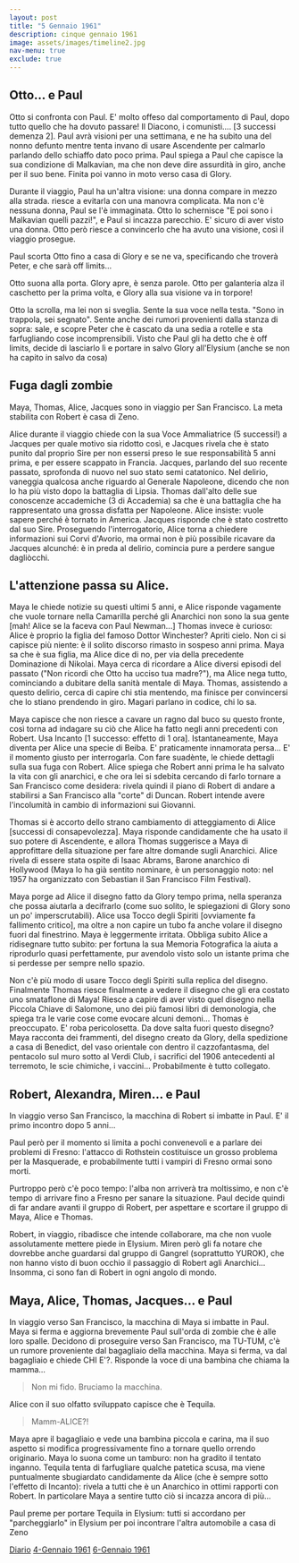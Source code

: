 ```yaml
---
layout: post
title: "5 Gennaio 1961"
description: cinque gennaio 1961
image: assets/images/timeline2.jpg
nav-menu: true
exclude: true
---
```


## Otto... e Paul

Otto si confronta con Paul. E' molto offeso dal comportamento di Paul, dopo tutto quello che ha dovuto passare! Il Diacono, i comunisti.... [3 successi demenza 2]. Paul avrà visioni per una settimana, e ne ha subito una del nonno defunto mentre tenta invano di usare Ascendente per calmarlo parlando dello schiaffo dato poco prima.
Paul spiega a Paul che capisce la sua condizione di Malkavian, ma che non deve dire assurdità in giro, anche per il suo bene.
Finita poi vanno in moto verso casa di Glory.

Durante il viaggio, Paul ha un'altra visione: una donna compare in mezzo alla strada. riesce a evitarla con una manovra complicata. Ma non c'è nessuna donna, Paul se l'è immaginata. Otto lo schernisce "E poi sono i Malkavian quelli pazzi!", e Paul si incazza parecchio. E' sicuro di aver visto una donna. Otto però riesce a convincerlo che ha avuto una visione, così il viaggio prosegue.

Paul scorta Otto fino a casa di Glory e se ne va, specificando che troverà Peter, e che sarà off limits...

Otto suona alla porta. Glory apre, è senza parole. Otto per galanteria alza il caschetto per la prima volta, e Glory alla sua visione va in torpore!

Otto la scrolla, ma lei non si sveglia. Sente la sua voce nella testa. "Sono in trappola, sei segnato". Sente anche dei rumori provenienti dalla stanza di sopra: sale, e scopre Peter che è cascato da una sedia a rotelle e sta farfugliando cose incomprensibili. Visto che Paul gli ha detto che è off limits, decide di lasciarlo lì e portare in salvo Glory all'Elysium (anche se non ha capito in salvo da cosa)

## Fuga dagli zombie

Maya, Thomas, Alice, Jacques sono in viaggio per San Francisco. La meta stabilita con Robert è casa di Zeno.

Alice durante il viaggio chiede con la sua Voce Ammaliatrice (5 successi!) a Jacques per quale motivo sia ridotto così, e Jacques rivela che è stato punito dal proprio Sire per non essersi preso le sue responsabilità 5 anni prima, e per essere scappato in Francia.
Jacques, parlando del suo recente passato, sprofonda di nuovo nel suo stato semi catatonico. Nel delirio, vaneggia qualcosa anche riguardo al Generale Napoleone, dicendo che non lo ha più visto dopo la battaglia di Lipsia.
Thomas dall'alto delle sue conoscenze accademiche (3 di Accademia) sa che è una battaglia che ha rappresentato una grossa disfatta per Napoleone.
Alice insiste: vuole sapere perché è tornato in America. Jacques risponde che è stato costretto dal suo Sire.
Proseguendo l'interrogatorio, Alice torna a chiedere informazioni sui Corvi d'Avorio, ma ormai non è più possibile ricavare da Jacques alcunché: è in preda al delirio, comincia pure a perdere sangue dagliòcchi.

## L'attenzione passa su Alice.

Maya le chiede notizie su questi ultimi 5 anni, e Alice risponde vagamente che vuole tornare nella Camarilla perché gli Anarchici non sono la sua gente [mah! Alice se la faceva con Paul Newman...]
Thomas invece è curioso: Alice è proprio la figlia del famoso Dottor Winchester?
Apriti cielo. Non ci si capisce più niente: è il solito discorso rimasto in sospeso anni prima. Maya sa che è sua figlia, ma Alice dice di no, per via della precedente Dominazione di Nikolai. Maya cerca di ricordare a Alice diversi episodi del passato ("Non ricordi che Otto ha ucciso tua madre?"), ma Alice nega tutto, cominciando a dubitare della sanità mentale di Maya.
Thomas, assistendo a questo delirio, cerca di capire chi stia mentendo, ma finisce per convincersi che lo stiano prendendo in giro. Magari parlano in codice, chi lo sa.

Maya capisce che non riesce a cavare un ragno dal buco su questo fronte, così torna ad indagare su ciò che Alice ha fatto negli anni precedenti con Robert. Usa Incanto [1 successo: effetto di 1 ora].
Istantaneamente, Maya diventa per Alice una specie di Beiba. E' praticamente innamorata persa...
E' il momento giusto per interrogarla. Con fare suadènte, le chiede dettagli sulla sua fuga con Robert. Alice spiega che Robert anni prima le ha salvato la vita con gli anarchici, e che ora lei si sdebita cercando di farlo tornare a San Francisco come desidera: rivela quindi il piano di Robert di andare a stabilirsi a San Francisco alla "corte" di Duncan. Robert intende avere l'incolumità in cambio di informazioni sui Giovanni.

Thomas si è accorto dello strano cambiamento di atteggiamento di Alice [successi di consapevolezza]. Maya risponde candidamente che ha usato il suo potere di Ascendente, e allora Thomas suggerisce a Maya di approfittare della situazione per fare altre domande sugli Anarchici. Alice rivela di essere stata ospite di Isaac Abrams, Barone anarchico di Hollywood (Maya lo ha già sentito nominare, è un personaggio noto: nel 1957 ha organizzato con Sebastian il San Francisco Film Festival).

Maya porge ad Alice il disegno fatto da Glory tempo prima, nella speranza che possa aiutarla a decifrarlo (come suo solito, le spiegazioni di Glory sono un po' imperscrutabili). Alice usa Tocco degli Spiriti [ovviamente fa fallimento critico], ma oltre a non capire un tubo fa anche volare il disegno fuori dal finestrino.
Maya è leggermente irritata. Obbliga subito Alice a ridisegnare tutto subito: per fortuna la sua Memoria Fotografica la aiuta a riprodurlo quasi perfettamente, pur avendolo visto solo un istante prima che si perdesse per sempre nello spazio.

Non c'è più modo di usare Tocco degli Spiriti sulla replica del disegno. Finalmente Thomas riesce finalmente a vedere il disegno che gli era costato uno smataflone di Maya!
Riesce a capire di aver visto quel disegno nella Piccola Chiave di Salomone, uno dei più famosi libri di demonologia, che spiega tra le varie cose come evocare alcuni demoni...
Thomas è preoccupato. E' roba pericolosetta. Da dove salta fuori questo disegno?
Maya racconta dei frammenti, del disegno creato da Glory, della spedizione a casa di Benedict, del vaso orientale con dentro il cazzofantasma, del pentacolo sul muro sotto al Verdi Club, i sacrifici del 1906 antecedenti al terremoto, le scie chimiche, i vaccini... Probabilmente è tutto collegato.


## Robert, Alexandra, Miren... e Paul

In viaggio verso San Francisco, la macchina di Robert si imbatte in Paul. E' il primo incontro dopo 5 anni...

Paul però per il momento si limita a pochi convenevoli e a parlare dei problemi di Fresno: l'attacco di Rothstein costituisce un grosso problema per la Masquerade, e probabilmente tutti i vampiri di Fresno ormai sono morti.

Purtroppo però c'è poco tempo: l'alba non arriverà tra moltissimo, e non c'è tempo di arrivare fino a Fresno per sanare la situazione. Paul decide quindi di far andare avanti il gruppo di Robert, per aspettare e scortare il gruppo di Maya, Alice e Thomas.

Robert, in viaggio, ribadisce che intende collaborare, ma che non vuole assolutamente mettere piede in Elysium. Miren però gli fa notare che dovrebbe anche guardarsi dal gruppo di Gangrel (soprattutto YUROK), che non hanno visto di buon occhio il passaggio di Robert agli Anarchici...
Insomma, ci sono fan di Robert in ogni angolo di mondo.

## Maya, Alice, Thomas, Jacques... e Paul

In viaggio verso San Francisco, la macchina di Maya si imbatte in Paul. Maya si ferma e aggiorna brevemente Paul sull'orda di zombie che è alle loro spalle.
Decidono di proseguire verso San Francisco, ma TU-TUM, c'è un rumore proveniente dal bagagliaio della macchina.
Maya si ferma, va dal bagagliaio e chiede CHI E'?. Risponde la voce di una bambina che chiama la mamma...

> Non mi fido. Bruciamo la macchina.

Alice con il suo olfatto sviluppato capisce che è Tequila.

> Mamm-ALICE?!

Maya apre il bagagliaio e vede una bambina piccola e carina, ma il suo aspetto si modifica progressivamente fino a tornare quello orrendo originario.
Maya lo suona come un tamburo: non ha gradito il tentato inganno. Tequila tenta di farfugliare qualche patetica scusa, ma viene puntualmente sbugiardato candidamente da Alice (che è sempre sotto l'effetto di Incanto): rivela a tutti che è un Anarchico in ottimi rapporti con Robert. In particolare Maya a sentire tutto ciò si incazza ancora di più...

Paul preme per portare Tequila in Elysium: tutti si accordano per "parcheggiarlo" in Elysium per poi incontrare l'altra automobile a casa di Zeno

<a href="http://xabacadabra.com/cursed-legacy/diario" class="button">Diario</a>
<a href="1961-1-4.html" class="button back">4-Gennaio 1961</a>
<a href="1961-1-5.html" class="button next">6-Gennaio 1961</a>
